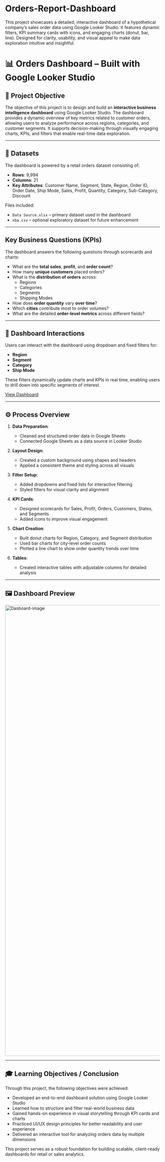 # Orders-Report-Dashboard
This project showcases a detailed, interactive dashboard of a hypothetical company’s sales order data using Google Looker Studio. It features dynamic filters, KPI summary cards with icons, and engaging charts (donut, bar, line). Designed for clarity, usability, and visual appeal to make data exploration intuitive and insightful.

# 📊 Orders Dashboard – Built with Google Looker Studio

## 🎯 Project Objective

The objective of this project is to design and build an **interactive business intelligence dashboard** using Google Looker Studio. The dashboard provides a dynamic overview of key metrics related to customer orders, allowing users to analyze performance across regions, categories, and customer segments. It supports decision-making through visually engaging charts, KPIs, and filters that enable real-time data exploration.

---

## 📁 Datasets

The dashboard is powered by a retail orders dataset consisting of:

- **Rows**: 9,994
- **Columns**: 21
- **Key Attributes**:
  Customer Name, Segment, State, Region, Order ID, Order Date, Ship Mode, Sales, Profit, Quantity, Category, Sub-Category, Discount

Files included:
- `Data Source.xlsx` – primary dataset used in the dashboard
- `nba.csv` – optional exploratory dataset for future enhancement

---

## Key Business Questions (KPIs)

The dashboard answers the following questions through scorecards and charts:

- What are the **total sales**, **profit**, and **order count**?
- How many **unique customers** placed orders?
- What is the **distribution of orders** across:
  - Regions
  - Categories
  - Segments
  - Shipping Modes
- How does **order quantity** vary **over time**?
- Which **cities** contribute most to order volumes?
- What are the detailed **order-level metrics** across different fields?

---

## 🧩 Dashboard Interactions

Users can interact with the dashboard using dropdown and fixed filters for:

- **Region**
- **Segment**
- **Category**
- **Ship Mode**

These filters dynamically update charts and KPIs in real time, enabling users to drill down into specific segments of interest.

<a href="https://github.com/Antaramore29/Orders_Report_Dashboard_Looker/blob/main/Dasboard-image.png">View Dashboard</a>

---

## ⚙️ Process Overview

1. **Data Preparation**:
   - Cleaned and structured order data in Google Sheets
   - Connected Google Sheets as a data source in Looker Studio

2. **Layout Design**:
   - Created a custom background using shapes and headers
   - Applied a consistent theme and styling across all visuals

3. **Filter Setup**:
   - Added dropdowns and fixed lists for interactive filtering
   - Styled filters for visual clarity and alignment

4. **KPI Cards**:
   - Designed scorecards for Sales, Profit, Orders, Customers, States, and Segments
   - Added icons to improve visual engagement

5. **Chart Creation**:
   - Built donut charts for Region, Category, and Segment distribution
   - Used bar charts for city-level order counts
   - Plotted a line chart to show order quantity trends over time

6. **Tables**:
   - Created interactive tables with adjustable columns for detailed analysis

---

## 🖼️ Dashboard Preview

<img width="1470" alt="Dasboard-image" src="https://github.com/user-attachments/assets/01ee0735-9bfa-4b13-98b7-889c06cffc31" />

---

## 🎓 Learning Objectives / Conclusion

Through this project, the following objectives were achieved:

- Developed an end-to-end dashboard solution using Google Looker Studio
- Learned how to structure and filter real-world business data
- Gained hands-on experience in visual storytelling through KPI cards and charts
- Practiced UI/UX design principles for better readability and user experience
- Delivered an interactive tool for analyzing orders data by multiple dimensions

This project serves as a robust foundation for building scalable, client-ready dashboards for retail or sales analytics.


